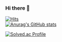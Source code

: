 ### Hi there 👋

<!--
**hyunS00/hyunS00** is a ✨ _special_ ✨ repository because its `README.md` (this file) appears on your GitHub profile.

-->
[![Hits](https://hits.seeyoufarm.com/api/count/incr/badge.svg?url=https://github.com/hyunS00)](https://hits.seeyoufarm.com)   
[![Anurag's GitHub stats](https://github-readme-stats.vercel.app/api?username=hyunS00)](https://github.com/anuraghazra/github-readme-stats)

[![Solved.ac Profile](http://mazassumnida.wtf/api/v2/generate_badge?boj=kimhs1470)](https://solved.ac/kimhs1470/)
